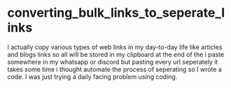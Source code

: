 # converting_bulk_links_to_seperate_links

I actually copy various types of web links in my day-to-day life like articles and blogs links so all will be stored in my clipboard at the end of the i paste somewhere 
in my whatsapp or discord but pasting every url seperately it takes some time i thought automate the process of seperating so I wrote a code. I was just trying a daily 
facing problem using coding.
